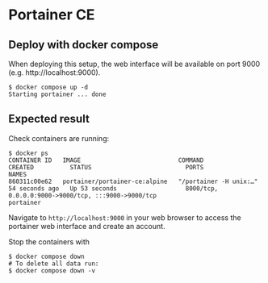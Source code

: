 # Portainer CE

## Deploy with docker compose

When deploying this setup, the web interface will be available on port 9000 (e.g. http://localhost:9000).

```shell
$ docker compose up -d
Starting portainer ... done
```

## Expected result

Check containers are running:

```
$ docker ps
CONTAINER ID   IMAGE                           COMMAND                  CREATED          STATUS                          PORTS                                                                                  NAMES
860311c00e62   portainer/portainer-ce:alpine   "/portainer -H unix:…"   54 seconds ago   Up 53 seconds                   8000/tcp, 0.0.0.0:9000->9000/tcp, :::9000->9000/tcp                                    portainer

```

Navigate to `http://localhost:9000` in your web browser to access the portainer web interface and create an account.

Stop the containers with

```shell
$ docker compose down
# To delete all data run:
$ docker compose down -v
```
